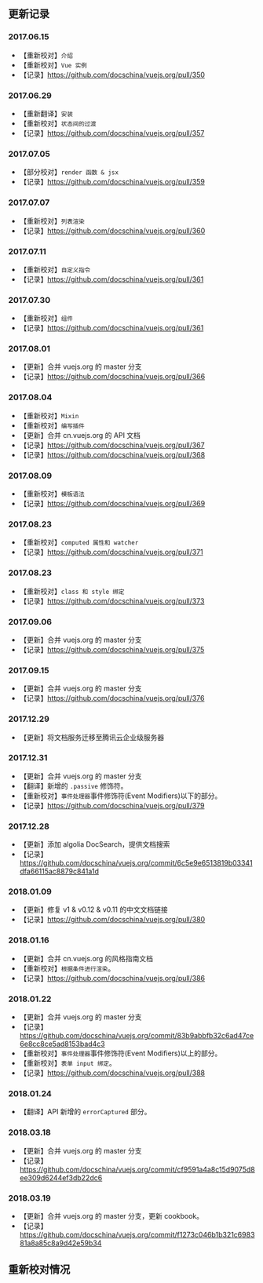 ## 更新记录

### 2017.06.15
* 【重新校对】`介绍`
* 【重新校对】`Vue 实例`
* 【记录】https://github.com/docschina/vuejs.org/pull/350

### 2017.06.29
* 【重新翻译】`安装`
* 【重新校对】`状态间的过渡`
* 【记录】https://github.com/docschina/vuejs.org/pull/357

### 2017.07.05
* 【部分校对】`render 函数 & jsx`
* 【记录】https://github.com/docschina/vuejs.org/pull/359

### 2017.07.07
* 【重新校对】`列表渲染`
* 【记录】https://github.com/docschina/vuejs.org/pull/360

### 2017.07.11
* 【重新校对】`自定义指令`
* 【记录】https://github.com/docschina/vuejs.org/pull/361

### 2017.07.30
* 【重新校对】`组件`
* 【记录】https://github.com/docschina/vuejs.org/pull/361

### 2017.08.01
* 【更新】合并 vuejs.org 的 master 分支
* 【记录】https://github.com/docschina/vuejs.org/pull/366

### 2017.08.04
* 【重新校对】`Mixin`
* 【重新校对】`编写插件`
* 【更新】合并 cn.vuejs.org 的 API 文档
* 【记录】https://github.com/docschina/vuejs.org/pull/367
* 【记录】https://github.com/docschina/vuejs.org/pull/368

### 2017.08.09
* 【重新校对】`模板语法`
* 【记录】https://github.com/docschina/vuejs.org/pull/369

### 2017.08.23
* 【重新校对】`computed 属性和 watcher`
* 【记录】https://github.com/docschina/vuejs.org/pull/371

### 2017.08.23
* 【重新校对】`class 和 style 绑定`
* 【记录】https://github.com/docschina/vuejs.org/pull/373

### 2017.09.06
* 【更新】合并 vuejs.org 的 master 分支
* 【记录】https://github.com/docschina/vuejs.org/pull/375

### 2017.09.15
* 【更新】合并 vuejs.org 的 master 分支
* 【记录】https://github.com/docschina/vuejs.org/pull/376

### 2017.12.29
* 【更新】将文档服务迁移至腾讯云企业级服务器

### 2017.12.31
* 【更新】合并 vuejs.org 的 master 分支
* 【翻译】新增的 `.passive` 修饰符。
* 【重新校对】`事件处理器`事件修饰符(Event Modifiers)以下的部分。
* 【记录】https://github.com/docschina/vuejs.org/pull/379

### 2017.12.28
* 【更新】添加 algolia DocSearch，提供文档搜索
* 【记录】https://github.com/docschina/vuejs.org/commit/6c5e9e6513819b03341dfa66115ac8879c841a1d

### 2018.01.09
* 【更新】修复 v1 & v0.12 & v0.11 的中文文档链接
* 【记录】https://github.com/docschina/vuejs.org/pull/380

### 2018.01.16
* 【更新】合并 cn.vuejs.org 的风格指南文档
* 【重新校对】`根据条件进行渲染`。
* 【记录】https://github.com/docschina/vuejs.org/pull/386

### 2018.01.22
* 【更新】合并 vuejs.org 的 master 分支
* 【记录】https://github.com/docschina/vuejs.org/commit/83b9abbfb32c6ad47ce6e8cc8ce5ad8153bad4c3
* 【重新校对】`事件处理器`事件修饰符(Event Modifiers)以上的部分。
* 【重新校对】`表单 input 绑定`。
* 【记录】https://github.com/docschina/vuejs.org/pull/388

### 2018.01.24
* 【翻译】API 新增的 `errorCaptured` 部分。

### 2018.03.18
* 【更新】合并 vuejs.org 的 master 分支
* 【记录】https://github.com/docschina/vuejs.org/commit/cf9591a4a8c15d9075d8ee309d6244ef3db22dc6

### 2018.03.19
* 【更新】合并 vuejs.org 的 master 分支，更新 cookbook。
* 【记录】https://github.com/docschina/vuejs.org/commit/f1273c046b1b321c698381a8a85c8a9d42e59b34

## 重新校对情况

